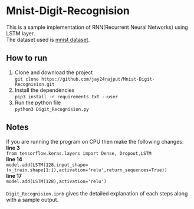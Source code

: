 # Mnist-Digit-Recognision<br>
This is a sample implementation of RNN(Recurrent Neural Networks) using LSTM layer.<br>
The dataset used is [mnist dataset](http://yann.lecun.com/exdb/mnist/).<br>
## How to run
1. Clone and download the project<br>
```git clone https://github.com/jay24rajput/Mnist-Digit-Recognision.git``` <br>
2. Install the dependencies <br>
```pip3 install -r requirements.txt --user```
3. Run the python file <br>
```python3 Digit_Recognision.py``` 
## Notes
If you are running the program on CPU then make the following changes:<br>
**line 3**<br>
```from tensorflow.keras.layers import Dense, Dropout,LSTM``` <br>
**line 14**<br>
```model.add(LSTM(128,input_shape=(x_train.shape[1:]),activation='relu',return_sequences=True))``` <br>
**line 17** <br>
```model.add(LSTM(128),activation='relu')``` <br><br>
```Digit_Recognision.ipnb``` gives the detailed explanation of each steps along with a sample output. 
